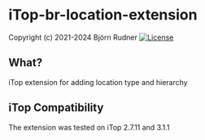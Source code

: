 # iTop-br-location-extension

Copyright (c) 2021-2024 Björn Rudner
[![License](https://img.shields.io/github/license/rudnerbjoern/iTop-br-location-extension)](https://github.com/rudnerbjoern/iTop-br-location-extension/blob/main/LICENSE)

## What?

iTop extension for adding location type and hierarchy

## iTop Compatibility

The extension was tested on iTop 2.7.11 and 3.1.1
